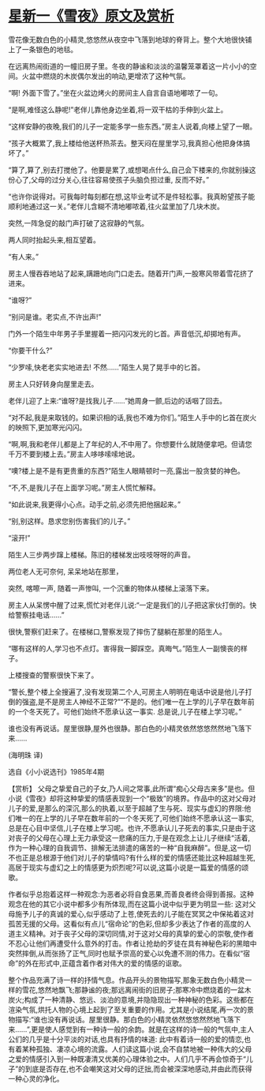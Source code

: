 # [星新一《雪夜》原文及赏析](https://www.vrrw.net/wx/15416.html)

雪花像无数白色的小精灵,悠悠然从夜空中飞落到地球的脊背上。整个大地很快铺上了一条银色的地毯。

在远离热闹街道的一幢旧房子里。冬夜的静谧和淡淡的温馨笼罩着这一片小小的空间。火盆中燃烧的木炭偶尔发出的响动,更增浓了这种气氛。

“啊! 外面下雪了。”坐在火盆边烤火的房间主人自言自语地嘟哝了一句。

“是啊,难怪这么静呢!”老伴儿靠他身边坐着,将一双干枯的手伸到火盆上。

“这样安静的夜晚,我们的儿子一定能多学一些东西。”房主人说着,向楼上望了一眼。

“孩子大概累了,我上楼给他送杯热茶去。整天闷在屋里学习,我真担心他把身体搞坏了。”

“算了,算了,别去打搅他了。他要是累了,或想喝点什么,自己会下楼来的,你就别操这份心了,父母的过分关心,往往容易使孩子头脑负担过重, 反而不好。”

“也许你说得对。可我每时每刻都在想,这毕业考试不是件轻松事。我真盼望孩子能顺利地通过这一关。”老伴儿含糊不清地嘟哝着,往火盆里加了几块木炭。

突然,一阵急促的敲门声打破了这寂静的气氛。

两人同时抬起头来,相互望着。

“有人来。”

房主人慢吞吞地站了起来,蹒跚地向门口走去。随着开门声,一股寒风带着雪花挤了进来。

“谁呀?”

“别问是谁。老实点,不许出声!”

门外一个陌生中年男子手里握着一把闪闪发光的匕首。声音低沉,却掷地有声。

“你要干什么?”

“少罗嗦,快老老实实地进去! 不然……”陌生人晃了晃手中的匕首。

房主人只好转身向屋里走去。

老伴儿迎了上来:“谁呀?是找我儿子……”她周身一颤,后边的话咽了回去。

“对不起,我是来取钱的。如果识相的话,我也不难为你们。”陌生人手中的匕首在炭火的映照下,更加寒光闪闪。

“啊,啊,我和老伴儿都是上了年纪的人,不中用了。你想要什么就随便拿吧。但请您千万不要到楼上去。”房主人哆哆嗦嗦地说。

“噢?楼上是不是有更贵重的东西?”陌生人眼睛顿时一亮,露出一股贪婪的神色。

“不,不,是我儿子在上面学习呢。”房主人慌忙解释。

“如此说来,我更得小心点。动手之前,必须先把他捆起来。”

“别,别这样。恳求您别伤害我们的儿子。”

“滚开!”

陌生人三步两步蹿上楼梯。陈旧的楼梯发出吱吱呀呀的声音。

两位老人无可奈何, 呆呆地站在那里，

突然, 喀嚓一声, 随着一声惨叫, 一个沉重的物体从楼梯上滚落下来。

房主人从呆愣中醒了过来,慌忙对老伴儿说:“一定是我们的儿子把这家伙打倒的。快给警察挂电话……”

很快,警察们赶来了。在楼梯口,警察发现了摔伤了腿躺在那里的陌生人。

“哪有这样的人,学习也不点灯。害得我一脚踩空。真晦气。”陌生人一副懊丧的样子。

上楼搜查的警察很快下来了。

“警长,整个楼上全搜遍了,没有发现第二个人,可房主人明明在电话中说是他儿子打倒的强盗,是不是房主人神经不正常?”“不是的。他们唯一在上学的儿子早在数年前的一个冬天死了。可他们始终不愿承认这一事实. 总是说,儿子在楼上学习呢。”

谁也没有再说话。屋里很静,屋外也很静。那白色的小精灵依然悠悠然然地飞落下来……

(海明珠 译)

选自《小小说选刊》1985年4期



【赏析】 父母之挚爱自己的子女,乃人间之常事,此所谓“痴心父母古来多”是也。但小说《雪夜》却将这种挚爱的情感表现到一个“极致”的境界。作品中的这对父母对儿子的爱,是那么的深沉,那么的执着,以至于超越了生与死、现实与虚幻的界限:他们唯一的在上学的儿子早在数年前的一个冬天死了,可他们始终不愿承认这一事实,总是在心目中坚信,儿子在楼上学习呢。也许,不愿承认儿子死去的事实,只是由于这对丧子的父母在心理上无力承受这一悲痛的压力,于是在观念上让儿子继续“活着,作为一种心理的自我调节、排解无法排遣的痛苦的一种“自我麻醉”。但是,这一切不也正是总根源于他们对儿子的挚情吗?有什么样的爱的情感还能比这种超越生死,高居于现实与虚幻之上的情感更为炽烈呢?可以说,这篇小说是一篇爱的情感的颂歌。

作者似乎总抱着这样一种观念:为恶者必将自食恶果,而善良者终会得到善报。这种观念在他的其它小说中都多少有所体现,而在这篇小说中似乎更为明显一些: 这对父母施予儿子的真诚的爱心,似乎感动了上苍,使死去的儿子能在冥冥之中保祐着这对孤苦无援的父母。这看似有点儿“宿命论”的色彩,但却多少表达了作者的高度的人道主义精神。对于丧子父母的深切同情,对于这对父母的真挚的爱心的崇敬,使作者不忍心让他们再遭受什么意外的打击。作者让抢劫的歹徒在具有神秘色彩的黑暗中突然摔倒,从而张扬了正气,同时也赋予崇高的爱心以免遭不测的伟力。在看似“宿命”的外在形式中,正蕴含着作者对伟大的爱的情感的讴歌。

整个作品充满了诗一样的抒情气息。作品开头的景物描写,那象无数白色小精灵一样的雪花,悠然地飘飞;那静谧的夜;那远离闹街的旧房子;那寒冷中燃烧着的一盆木炭火;构成了一种清静、悠远、淡泊的意境,并隐隐现出一种神秘的色彩。这些都在渲染气氛,烘托人物的心境上起到了至关重要的作用。尤其是小说结尾,再一次的景物描写:“谁也没有再说话。屋里很静。那白色的小精灵依然悠悠然然地飞落下来……”,更是使人感觉到有一种诗一般的余韵。就是在这样的诗一般的气氛中,主人公们的几乎是十分平淡的对话,也具有抒情的味道: 此中有着诗一般的爱的情恋,也有着某种孤独、凄凉心境的流露。人们读这篇小说,会不自禁地被一种伟大的父母之爱的情感引入到一种既凄清又优美的心理体验之中。人们几乎不再会惊奇于“儿子”的到底是否存在,也不会嘲笑这对父母的迂拙,而会被深深地感动,并由此而获得一种心灵的净化。

